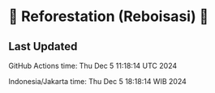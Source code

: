 
# 🌳 Reforestation (Reboisasi) 🌲

## Last Updated

GitHub Actions time: Thu Dec  5 11:18:14 UTC 2024

Indonesia/Jakarta time: Thu Dec  5 18:18:14 WIB 2024
